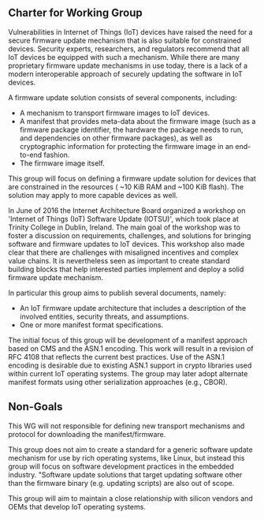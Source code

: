 ## Charter for Working Group
Vulnerabilities in Internet of Things (IoT) devices have raised the
need for a secure firmware update mechanism that is also suitable for
constrained devices. Security experts, researchers, and regulators
recommend that all IoT devices be equipped with such a mechanism. While
there are many proprietary firmware update mechanisms in use today, there
is a lack of a modern interoperable approach of securely updating the
software in IoT devices.

A firmware update solution consists of several components, including:
* A mechanism to transport firmware images to IoT devices.
* A manifest that provides meta-data about the firmware image
(such as a firmware package identifier, the hardware the package
needs to run, and dependencies on other firmware packages), as
well as cryptographic information for protecting the firmware
image in an end-to-end fashion.
* The firmware image itself.

This group will focus on defining a firmware update solution for  devices that are constrained in the resources ( ~10 KiB
RAM and ~100 KiB flash). The solution may apply to more capable devices as well.

In June of 2016 the Internet Architecture Board organized a workshop on
'Internet of Things (IoT) Software Update (IOTSU)', which took place at
Trinity College in Dublin, Ireland. The main goal of the workshop was
to foster a discussion on requirements, challenges, and solutions for
bringing software and firmware updates to IoT devices. This workshop 
also made clear that there are challenges with misaligned incentives
and complex value chains. It is nevertheless seen as important to 
create standard building blocks that help interested parties implement
and deploy a solid firmware update mechanism.

In particular this group aims to publish several documents, namely:
* An IoT firmware update architecture that includes a description of
the involved entities, security threats, and assumptions.
* One or more manifest format specifications.

The initial focus of this group will be development of a manifest approach based on CMS and the ASN.1 encoding. This work will result in a revision of RFC 4108 that reflects the current best practices. Use of the ASN.1 encoding is desirable due to existing ASN.1 support in crypto libraries used within current IoT operating systems. The group may later adopt alternate manifest formats using other serialization approaches (e.g., CBOR).

## Non-Goals
This WG will not responsible for defining new transport mechanisms and protocol for downloading the manifest/firmware. 

This group does not aim to create a standard for a generic software
update mechanism for use by rich operating systems, like Linux, but
instead this group will focus on software development practices in the embedded industry. "Software update solutions that target updating software other than the firmware binary (e.g. updating scripts) are also out of scope.

This group will aim to maintain a close relationship with silicon vendors
and OEMs that develop IoT operating systems.
